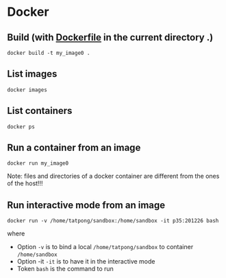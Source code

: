 # Docker

## Build (with [Dockerfile](https://github.com/tatpongkatanyukul/Learn/blob/main/docker/Dockerfile) in the current directory .)
```
docker build -t my_image0 .
```

## List images
```
docker images
```

## List containers
```
docker ps
```

## Run a container from an image
```
docker run my_image0
```

Note: files and directories of a docker container are different from the ones of the host!!!

## Run interactive mode from an image

```
docker run -v /home/tatpong/sandbox:/home/sandbox -it p35:201226 bash
```
where
  * Option ```-v``` is to bind a local ```/home/tatpong/sandbox``` to container ```/home/sandbox```
  * Option -it ```-it``` is to have it in the interactive mode
  * Token ```bash``` is the command to run
